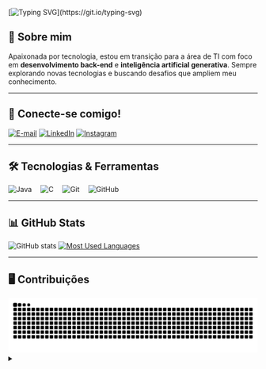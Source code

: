 [![Typing SVG](https://readme-typing-svg.demolab.com?font=Fira+Code&weight=600&size=25&duration=1000&pause=1000&color=E615F7&repeat=false&random=false&width=650&lines=Prazer+em+conhecer!;Sou+Aline%2C+Back-End+Developer!)](https://git.io/typing-svg)

## 🚀 Sobre mim
Apaixonada por tecnologia, estou em transição para a área de TI com foco em **desenvolvimento back-end** e **inteligência artificial generativa**. Sempre explorando novas tecnologias e buscando desafios que ampliem meu conhecimento.  

---

## 🔗 Conecte-se comigo!
[![E-mail](https://img.shields.io/badge/-Email-000?style=for-the-badge&logo=microsoft-outlook&logoColor=FF00F6&color:FFF)](mailto:aline.arend04@gmail.com)
[![LinkedIn](https://img.shields.io/badge/-LinkedIn-000?style=for-the-badge&logo=linkedin&logoColor=FF00F6&color:FFF)](https://www.linkedin.com/in/alinearend/)
[![Instagram](https://img.shields.io/badge/-Instagram-000?style=for-the-badge&logo=instagram&logoColor=FF00F6&color:FFF)](https://www.instagram.com/aline.arend04/)

---

## 🛠️ Tecnologias & Ferramentas

<div align="left">
  <img src="https://cdn.jsdelivr.net/gh/devicons/devicon/icons/java/java-original.svg" height="30" alt="Java" />
  <img width="10" />
  <img src="https://cdn.jsdelivr.net/gh/devicons/devicon/icons/c/c-original.svg" height="30" alt="C" />
  <img width="10" />
  <img src="https://img.shields.io/badge/Git-000?style=for-the-badge&logo=git&logoColor=E94D5F" height="30" alt="Git" />
  <img width="10" />
  <img src="https://img.shields.io/badge/GitHub-000?style=for-the-badge&logo=github&logoColor=30A3DC" height="30" alt="GitHub" />
</div>

---

## 📊 GitHub Stats

![GitHub stats](https://github-readme-stats-git-masterrstaa-rickstaa.vercel.app/api?username=arend04&hide_title=true&show_icons=true&include_all_commits=false&count_private=true&line_height=25&hide=issues&bg_color=000&title_color=FF00F6&text_color=FFF&border_radius=3&border_color=36123c&icon_color=FF00F6&theme=jolly)
[![Most Used Languages](https://github-readme-stats-git-masterrstaa-rickstaa.vercel.app/api/top-langs/?username=arend04&line_height=10&card_width=290&layout=compact&hide_title=false&count_private=true&langs_count=4&show_icons=true&title_color=FF00F6&hide=html,css&bg_color=000&text_color=8B8B8B&border_radius=3&border_color=561760&count_private=true)](https://github.com/arend04/github-readme-stats)

---

## 🖥️ Contribuições
<picture>
  <source media="(prefers-color-scheme: dark)" srcset="https://raw.githubusercontent.com/arend04/arend04/output/github-contribution-grid-snake-dark.svg">
  <source media="(prefers-color-scheme: light)" srcset="https://raw.githubusercontent.com/arend04/arend04/output/github-contribution-grid-snake.svg">
  <img alt="github contribution grid snake animation" src="https://raw.githubusercontent.com/arend04/arend04/output/github-contribution-grid-snake.svg">
</picture>



<details align="left">
  <summary></summary> 

  - Badges by <a href="https://shields.io/">shields.io</a>.
  - GitHub Stats by <a href="https://github.com/anuraghazra/github-readme-stats">anuraghazra</a>.
  - Developer vector created by @andi_aqua_ on <a href="https://picrew.me/en/">picrew</a>. 
   
  <div align="right">Made with 💜 by <a href="https://github.com/arend04">Aline A</a>.</div>

</details>
